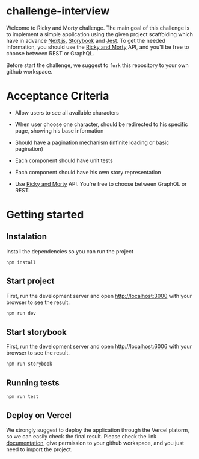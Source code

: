 # challenge-interview
Welcome to Ricky and Morty challenge. The main goal of this challenge is to implement a simple application using the given project scaffolding which have in advance [Next.js](https://nextjs.org/), [Storybook](https://storybook.js.org/) and [Jest](https://jestjs.io/). To get the needed information, you should use the [Ricky and Morty](https://rickandmortyapi.com/documentation) API, and you'll be free to choose between REST or GraphQL.

Before start the challenge, we suggest to `fork` this repository to your own github workspace.


# Acceptance Criteria

- Allow users to see all available characters

- When user choose one character, should be redirected to his specific page, showing his base information

- Should have a pagination mechanism (infinite loading or basic pagination)

- Each component should have unit tests

- Each component should have his own story representation

- Use [Ricky and Morty](https://rickandmortyapi.com/documentation) API. You're free to choose between GraphQL or REST.


# Getting started
## Instalation
Install the dependencies so you can run the project
```bash
npm install
```

## Start project
First, run the development server and open [http://localhost:3000](http://localhost:3000) with your browser to see the result.

```bash
npm run dev
```
## Start storybook
First, run the development server and open [http://localhost:6006](http://localhost:6006) with your browser to see the result.

```bash
npm run storybook
```
## Running tests
```bash
npm run test
```


## Deploy on Vercel
We strongly suggest to deploy the application through the Vercel platorm, so we can easily check the final result. Please check the link [documentation](https://vercel.com/new?utm_medium=default-template&filter=next.js&utm_source=create-next-app&utm_campaign=create-next-app-readme), give permission to your github workspace, and you just need to import the project.